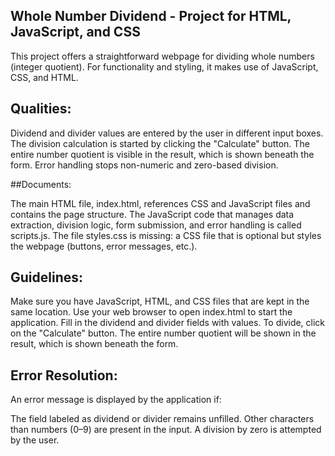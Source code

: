 ## Whole Number Dividend - Project for HTML, JavaScript, and CSS

This project offers a straightforward webpage for dividing whole numbers (integer quotient). For functionality and styling, it makes use of JavaScript, CSS, and HTML.

## Qualities:

Dividend and divider values are entered by the user in different input boxes.
The division calculation is started by clicking the "Calculate" button.
The entire number quotient is visible in the result, which is shown beneath the form.
Error handling stops non-numeric and zero-based division.

##Documents:

The main HTML file, index.html, references CSS and JavaScript files and contains the page structure.
The JavaScript code that manages data extraction, division logic, form submission, and error handling is called scripts.js.
The file styles.css is missing: a CSS file that is optional but styles the webpage (buttons, error messages, etc.).

## Guidelines:

Make sure you have JavaScript, HTML, and CSS files that are kept in the same location.
Use your web browser to open index.html to start the application.
Fill in the dividend and divider fields with values.
To divide, click on the "Calculate" button.
The entire number quotient will be shown in the result, which is shown beneath the form.

## Error Resolution:

An error message is displayed by the application if:

The field labeled as dividend or divider remains unfilled.
Other characters than numbers (0–9) are present in the input.
A division by zero is attempted by the user.
